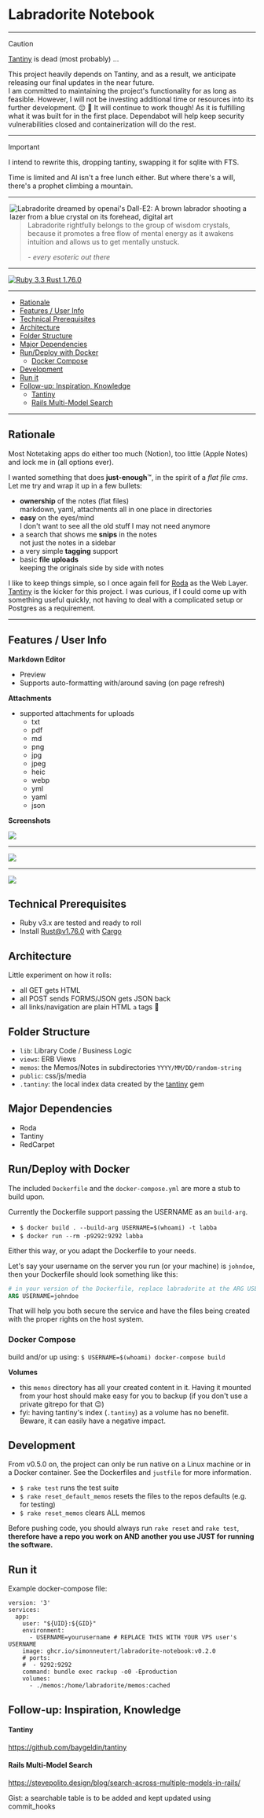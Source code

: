 # Labradorite Notebook<!-- omit in toc -->

---

> [!CAUTION]
> [Tantiny](https://github.com/baygeldin/tantiny) is dead (most probably) ...
>
> This project heavily depends on Tantiny, and as a result, we anticipate
> releasing our final updates in the near future.\
> I am committed to maintaining the project's functionality for as long as
> feasible. However, I will not be investing additional time or resources into
> its further development. 😔 🥲 It will continue to work though! As it is
> fulfilling what it was built for in the first place. Dependabot will help keep
> security vulnerabilities closed and containerization will do the rest.

---

> [!IMPORTANT]
> I intend to rewrite this, dropping tantiny, swapping it for sqlite with FTS.
> 
> Time is limited and AI isn't a free lunch either. But where there's a will, there's a prophet climbing a mountain.

---

<img align="right" src="https://github.com/simonneutert/labradorite-notebook/blob/main/public/labradorite.jpg?raw=true" alt="Labradorite dreamed by openai's Dall-E2: A brown labrador shooting a lazer from a blue crystal on its forehead, digital art">

> Labradorite rightfully belongs to the group of wisdom crystals, because it
> promotes a free flow of mental energy as it awakens intuition and allows us to
> get mentally unstuck.
>
> _\- every esoteric out there_

---

[![Ruby 3.3 Rust 1.76.0](https://github.com/simonneutert/labradorite-notebook/actions/workflows/ruby.yml/badge.svg)](https://github.com/simonneutert/labradorite-notebook/actions/workflows/ruby.yml)

---

- [Rationale](#rationale)
- [Features / User Info](#features--user-info)
- [Technical Prerequisites](#technical-prerequisites)
- [Architecture](#architecture)
- [Folder Structure](#folder-structure)
- [Major Dependencies](#major-dependencies)
- [Run/Deploy with Docker](#rundeploy-with-docker)
  - [Docker Compose](#docker-compose)
- [Development](#development)
- [Run it](#run-it)
- [Follow-up: Inspiration, Knowledge](#follow-up-inspiration-knowledge)
    - [Tantiny](#tantiny)
    - [Rails Multi-Model Search](#rails-multi-model-search)

---

## Rationale

Most Notetaking apps do either too much (Notion), too little (Apple Notes) and
lock me in (all options ever).

I wanted something that does **just-enough**™, in the spirit of a _flat file
cms_. Let me try and wrap it up in a few bullets:

- **ownership** of the notes (flat files)\
  markdown, yaml, attachments all in one place in directories
- **easy** on the eyes/mind\
  I don't want to see all the old stuff I may not need anymore
- a search that shows me **snips** in the notes\
  not just the notes in a sidebar
- a very simple **tagging** support
- basic **file uploads**\
  keeping the originals side by side with notes

I like to keep things simple, so I once again fell for
[Roda](https://roda.jeremyevans.net) as the Web Layer.
[Tantiny](https://github.com/baygeldin/tantiny) is the kicker for this project.
I was curious, if I could come up with something useful quickly, not having to
deal with a complicated setup or Postgres as a requirement.

---

## Features / User Info

**Markdown Editor**

- Preview
- Supports auto-formatting with/around saving (on page refresh)

**Attachments**

- supported attachments for uploads
  - txt
  - pdf
  - md
  - png
  - jpg
  - jpeg
  - heic
  - webp
  - yml
  - yaml
  - json

**Screenshots**

<img src="assets/docs/images/search_results.png">

---

<img src="assets/docs/images/edit.png">

---

<img src="assets/docs/images/show.png">

## Technical Prerequisites

- Ruby v3.x are tested and ready to roll
- Install [Rust@v1.76.0](https://www.rust-lang.org/) with
  [Cargo](https://github.com/rust-lang/cargo)

## Architecture

Little experiment on how it rolls:

- all GET gets HTML
- all POST sends FORMS/JSON gets JSON back
- all links/navigation are plain HTML `a` tags 🤯

## Folder Structure

- `lib`: Library Code / Business Logic
- `views`: ERB Views
- `memos`: the Memos/Notes in subdirectories `YYYY/MM/DD/random-string`
- `public`: css/js/media
- `.tantiny`: the local index data created by the
  [tantiny](https://github.com/baygeldin/tantiny) gem

## Major Dependencies

- Roda
- Tantiny
- RedCarpet

## Run/Deploy with Docker

The included `Dockerfile` and the `docker-compose.yml` are more a stub to build
upon.

Currently the Dockerfile support passing the USERNAME as an `build-arg`.

- `$ docker build . --build-arg USERNAME=$(whoami) -t labba`
- `$ docker run --rm -p9292:9292 labba`

Either this way, or you adapt the Dockerfile to your needs.

Let's say your username on the server you run (or your machine) is `johndoe`,
then your Dockerfile should look something like this:

```Dockerfile
# in your version of the Dockerfile, replace labradorite at the ARG USERNAME
ARG USERNAME=johndoe
```

That will help you both secure the service and have the files being created with
the proper rights on the host system.

### Docker Compose

build and/or up using: `$ USERNAME=$(whoami) docker-compose build`

**Volumes**

- this `memos` directory has all your created content in it. Having it mounted
  from your host should make easy for you to backup (if you don't use a private
  gitrepo for that 😉)
- fyi: having tantiny's index (`.tantiny`) as a volume has no benefit. Beware,
  it can easily have a negative impact.

## Development

From v0.5.0 on, the project can only be run native on a Linux machine or in a
Docker container. See the Dockerfiles and `justfile` for more information.

- `$ rake test` runs the test suite
- `$ rake reset_default_memos` resets the files to the repos defaults (e.g. for
  testing)
- `$ rake reset_memos` clears ALL memos

Before pushing code, you should always run `rake reset` and `rake test`,\
**therefore have a repo you work on AND another you use JUST for running the
software.**

## Run it

Example docker-compose file:

```docker-compose
version: '3'
services:
  app:
    user: "${UID}:${GID}"
    environment:
      - USERNAME=yourusername # REPLACE THIS WITH YOUR VPS user's USERNAME
    image: ghcr.io/simonneutert/labradorite-notebook:v0.2.0
    # ports:
    #  - 9292:9292
    command: bundle exec rackup -o0 -Eproduction
    volumes:
      - ./memos:/home/labradorite/memos:cached
```

## Follow-up: Inspiration, Knowledge

#### Tantiny

https://github.com/baygeldin/tantiny

#### Rails Multi-Model Search

https://stevepolito.design/blog/search-across-multiple-models-in-rails/

Gist: a searchable table is to be added and kept updated using commit_hooks
